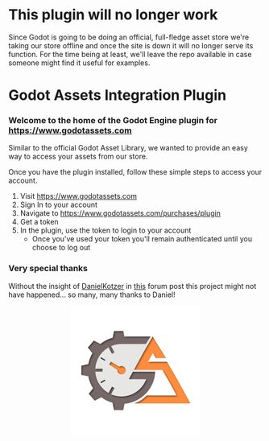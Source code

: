 # This plugin will no longer work
Since Godot is going to be doing an official, full-fledge asset store we're taking our store offline and once the site is down it will no longer serve its function. For the time being at least, we'll leave the repo available in case someone might find it useful for examples.

# Godot Assets Integration Plugin

### Welcome to the home of the Godot Engine plugin for https://www.godotassets.com

Similar to the official Godot Asset Library, we wanted to provide an easy way to access your assets from our store.

Once you have the plugin installed, follow these simple steps to access your account.

1. Visit https://www.godotassets.com
1. Sign In to your account
1. Navigate to https://www.godotassets.com/purchases/plugin
1. Get a token
1. In the plugin, use the token to login to your account
   * Once you've used your token you'll remain authenticated until you choose to log out
   
### Very special thanks
Without the insight of [DanielKotzer](https://godotforums.org/profile/DanielKotzer) in [this](https://godotforums.org/discussion/20958/extracting-the-content-of-a-zip-file) forum post this project might not have happened... so many, many thanks to Daniel!
   
<p align="center">  
  <img src="/addons/godot-assets-integration/logo-256.png?raw=true">
</p>
